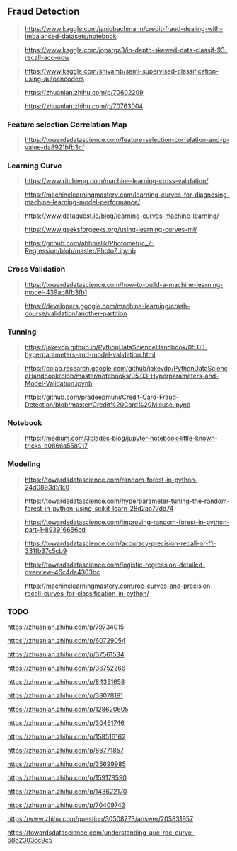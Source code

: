## Fraud Detection

> https://www.kaggle.com/janiobachmann/credit-fraud-dealing-with-imbalanced-datasets/notebook

> https://www.kaggle.com/joparga3/in-depth-skewed-data-classif-93-recall-acc-now

> https://www.kaggle.com/shivamb/semi-supervised-classification-using-autoencoders

> https://zhuanlan.zhihu.com/p/70602209

> https://zhuanlan.zhihu.com/p/70763004

### Feature selection Correlation Map
> https://towardsdatascience.com/feature-selection-correlation-and-p-value-da8921bfb3cf

### Learning Curve
> https://www.ritchieng.com/machine-learning-cross-validation/

> https://machinelearningmastery.com/learning-curves-for-diagnosing-machine-learning-model-performance/

> https://www.dataquest.io/blog/learning-curves-machine-learning/

> https://www.geeksforgeeks.org/using-learning-curves-ml/

> https://github.com/abhmalik/Photometric_Z-Regression/blob/master/PhotoZ.ipynb

### Cross Validation
> https://towardsdatascience.com/how-to-build-a-machine-learning-model-439ab8fb3fb1

> https://developers.google.com/machine-learning/crash-course/validation/another-partition

### Tunning
> https://jakevdp.github.io/PythonDataScienceHandbook/05.03-hyperparameters-and-model-validation.html

> https://colab.research.google.com/github/jakevdp/PythonDataScienceHandbook/blob/master/notebooks/05.03-Hyperparameters-and-Model-Validation.ipynb

> https://github.com/pradeepmuni/Credit-Card-Fraud-Detection/blob/master/Credit%20Card%20Misuse.ipynb

### Notebook
> https://medium.com/3blades-blog/jupyter-notebook-little-known-tricks-b0866a558017

### Modeling
> https://towardsdatascience.com/random-forest-in-python-24d0893d51c0

> https://towardsdatascience.com/hyperparameter-tuning-the-random-forest-in-python-using-scikit-learn-28d2aa77dd74

> https://towardsdatascience.com/improving-random-forest-in-python-part-1-893916666cd

> https://towardsdatascience.com/accuracy-precision-recall-or-f1-331fb37c5cb9

> https://towardsdatascience.com/logistic-regression-detailed-overview-46c4da4303bc

> https://machinelearningmastery.com/roc-curves-and-precision-recall-curves-for-classification-in-python/

### TODO

https://zhuanlan.zhihu.com/p/79734015

https://zhuanlan.zhihu.com/p/60729054

https://zhuanlan.zhihu.com/p/37561534

https://zhuanlan.zhihu.com/p/36752266

https://zhuanlan.zhihu.com/p/84331658

https://zhuanlan.zhihu.com/p/38078191

https://zhuanlan.zhihu.com/p/128620605

https://zhuanlan.zhihu.com/p/30461746

https://zhuanlan.zhihu.com/p/158516162

https://zhuanlan.zhihu.com/p/86771857

https://zhuanlan.zhihu.com/p/35699985

https://zhuanlan.zhihu.com/p/159178590

https://zhuanlan.zhihu.com/p/143622170

https://zhuanlan.zhihu.com/p/70409742

https://www.zhihu.com/question/30508773/answer/205831957

https://towardsdatascience.com/understanding-auc-roc-curve-68b2303cc9c5

